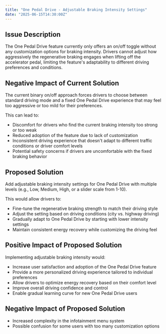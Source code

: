 ```yaml
---
title: "One Pedal Drive - Adjustable Braking Intensity Settings"
date: "2025-06-15T14:30:00Z"
---
```


## Issue Description

The One Pedal Drive feature currently only offers an on/off toggle without any customization options for braking intensity. Drivers cannot adjust how aggressively the regenerative braking engages when lifting off the accelerator pedal, limiting the feature's adaptability to different driving preferences and conditions.

## Negative Impact of Current Solution

The current binary on/off approach forces drivers to choose between standard driving mode and a fixed One Pedal Drive experience that may feel too aggressive or too mild for their preferences.

This can lead to:

- Discomfort for drivers who find the current braking intensity too strong or too weak
- Reduced adoption of the feature due to lack of customization
- Inconsistent driving experience that doesn't adapt to different traffic conditions or driver comfort levels
- Potential safety concerns if drivers are uncomfortable with the fixed braking behavior

## Proposed Solution

Add adjustable braking intensity settings for One Pedal Drive with multiple levels (e.g., Low, Medium, High, or a slider scale from 1-10).

This would allow drivers to:

- Fine-tune the regenerative braking strength to match their driving style
- Adjust the setting based on driving conditions (city vs. highway driving)
- Gradually adapt to One Pedal Drive by starting with lower intensity settings
- Maintain consistent energy recovery while customizing the driving feel

## Positive Impact of Proposed Solution

Implementing adjustable braking intensity would:

- Increase user satisfaction and adoption of the One Pedal Drive feature
- Provide a more personalized driving experience tailored to individual preferences
- Allow drivers to optimize energy recovery based on their comfort level
- Improve overall driving confidence and control
- Enable gradual learning curve for new One Pedal Drive users

## Negative Impact of Proposed Solution

- Increased complexity in the infotainment menu system
- Possible confusion for some users with too many customization options

